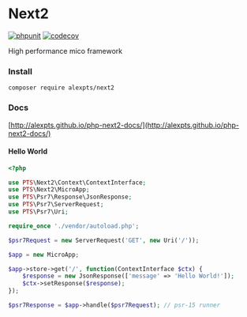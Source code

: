 # Next2

[![phpunit](https://github.com/alexpts/php-next2/actions/workflows/phpunit.yml/badge.svg?branch=master)](https://github.com/alexpts/php-next2/actions/workflows/phpunit.yml)
[![codecov](https://codecov.io/gh/alexpts/php-next2/branch/master/graph/badge.svg?token=9yjCKeTLkN)](https://codecov.io/gh/alexpts/php-next2)

High performance mico framework


### Install

`composer require alexpts/next2`

### Docs

[http://alexpts.github.io/php-next2-docs/](http://alexpts.github.io/php-next2-docs/)

#### Hello World

```php
<?php

use PTS\Next2\Context\ContextInterface;
use PTS\Next2\MicroApp;
use PTS\Psr7\Response\JsonResponse;
use PTS\Psr7\ServerRequest;
use PTS\Psr7\Uri;

require_once './vendor/autoload.php';

$psr7Request = new ServerRequest('GET', new Uri('/'));

$app = new MicroApp;

$app->store->get('/', function(ContextInterface $ctx) {
    $response = new JsonResponse(['message' => 'Hello World!']);
    $ctx->setResponse($response);
});

$psr7Response = $app->handle($psr7Request); // psr-15 runner

```
